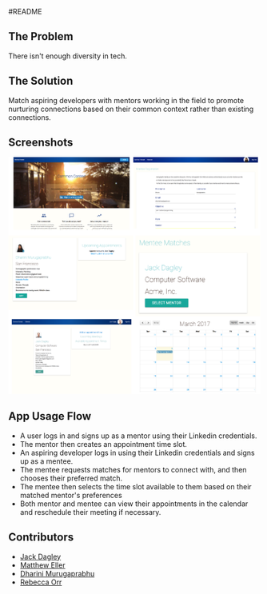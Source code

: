 #README

## The Problem
There isn't enough diversity in tech.

## The Solution
Match aspiring developers with mentors working in the field to promote nurturing connections based on their common context rather than existing connections. 

## Screenshots
<!--![Splash](/app/assets/images/splash.png)
![Form](/app/assets/images/Form.png)
![Calendar](/app/assets/images/calendar.png)
![Mentor](/app/assets/images/mentor.png)
![Mentee](/app/assets/images/mentee.png)-->
![Collage](/app/assets/images/collage.png)

## App Usage Flow

* A user logs in and signs up as a mentor using their Linkedin credentials.
* The mentor then creates an appointment time slot.
* An aspiring developer logs in using their Linkedin credentials and signs up as a mentee.
* The mentee requests matches for mentors to connect with, and then chooses their preferred match.
* The mentee then selects the time slot available to them based on their matched mentor's preferences
* Both mentor and mentee can view their appointments in the calendar and reschedule their meeting if necessary.


## Contributors

* [Jack Dagley](https://github.com/jdagley77)
* [Matthew Eller](https://github.com/mattheweller)
* [Dharini Murugaprabhu](https://github.com/dharinim)
* [Rebecca Orr](https://github.com/rreorr)
